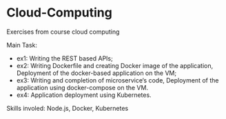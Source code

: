 # Cloud-Computing
Exercises from course cloud computing

Main Task: 
- ex1: Writing the REST based APIs;
- ex2: Writing Dockerfile and creating Docker image of the application, Deployment of the docker-based application on the VM;
- ex3: Writing and completion of microservice‘s code, Deployment of the application using docker-compose on the VM.
- ex4: Application deployment using Kubernetes.

Skills involed: Node.js, Docker, Kubernetes
